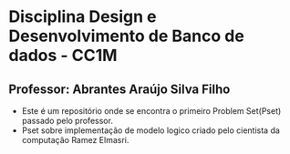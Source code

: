 # Disciplina Design e Desenvolvimento de Banco de dados - CC1M
## Professor: Abrantes Araújo Silva Filho
* Este é um repositório onde se encontra o primeiro Problem Set(Pset) passado pelo professor.
*  Pset sobre implementação de modelo logico criado pelo cientista da computação Ramez Elmasri.
